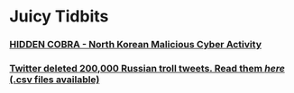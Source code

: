 # Juicy Tidbits

### [HIDDEN COBRA - North Korean Malicious Cyber Activity](https://www.us-cert.gov/HIDDEN-COBRA-North-Korean-Malicious-Cyber-Activity)
### [Twitter deleted 200,000 Russian troll tweets. Read them _here_ (.csv files available)](https://www.nbcnews.com/tech/social-media/now-available-more-200-000-deleted-russian-troll-tweets-n844731?cid=sm_npd_nn_tw_ma)
